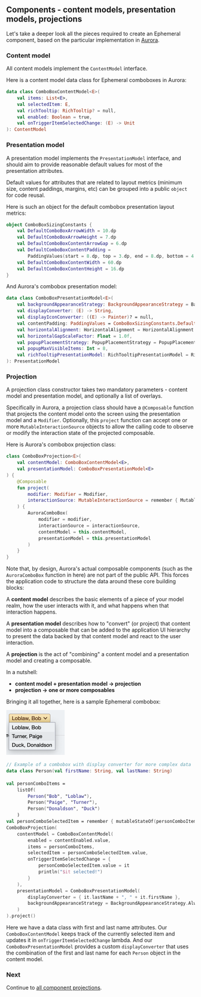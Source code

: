 ## Components - content models, presentation models, projections

Let's take a deeper look all the pieces required to create an Ephemeral component, based on the particular implementation in [Aurora](https://github.com/kirill-grouchnikov/aurora).

### Content model

All content models implement the `ContentModel` interface.

Here is a content model data class for Ephemeral comboboxes in Aurora:

```kotlin
data class ComboBoxContentModel<E>(
    val items: List<E>,
    val selectedItem: E,
    val richTooltip: RichTooltip? = null,
    val enabled: Boolean = true,
    val onTriggerItemSelectedChange: (E) -> Unit
): ContentModel
```

### Presentation model

A presentation model implements the `PresentationModel` interface, and should aim to provide reasonable default values for most of the presentation attributes.

Default values for attributes that are related to layout metrics (minimum size, content paddings, margins, etc) can be grouped into a public `object` for code reusal.

Here is such an object for the default combobox presentation layout metrics:

```kotlin
object ComboBoxSizingConstants {
    val DefaultComboBoxArrowWidth = 10.dp
    val DefaultComboBoxArrowHeight = 7.dp
    val DefaultComboBoxContentArrowGap = 6.dp
    val DefaultComboBoxContentPadding =
        PaddingValues(start = 8.dp, top = 3.dp, end = 8.dp, bottom = 4.dp)
    val DefaultComboBoxContentWidth = 60.dp
    val DefaultComboBoxContentHeight = 16.dp
}
```

And Aurora's combobox presentation model:

```kotlin
data class ComboBoxPresentationModel<E>(
    val backgroundAppearanceStrategy: BackgroundAppearanceStrategy = BackgroundAppearanceStrategy.Always,
    val displayConverter: (E) -> String,
    val displayIconConverter: ((E) -> Painter)? = null,
    val contentPadding: PaddingValues = ComboBoxSizingConstants.DefaultComboBoxContentPadding,
    val horizontalAlignment: HorizontalAlignment = HorizontalAlignment.Leading,
    val horizontalGapScaleFactor: Float = 1.0f,
    val popupPlacementStrategy: PopupPlacementStrategy = PopupPlacementStrategy.Downward,
    val popupMaxVisibleItems: Int = 8,
    val richTooltipPresentationModel: RichTooltipPresentationModel = RichTooltipPresentationModel()
): PresentationModel
```

### Projection

A projection class constructor takes two mandatory parameters - content model and presentation model, and optionally a list of overlays.

Specifically in Aurora, a projection class should have a `@Composable` function that projects the content model onto the screen using the presentation model and a `Modifier`. Optionally, this `project` function can accept one or more `MutableInteractionSource` objects to allow the calling code to observe or modify the interaction state of the projected composable.

Here is Aurora's combobox projection class:

```kotlin
class ComboBoxProjection<E>(
    val contentModel: ComboBoxContentModel<E>,
    val presentationModel: ComboBoxPresentationModel<E>
) {
    @Composable
    fun project(
        modifier: Modifier = Modifier,
        interactionSource: MutableInteractionSource = remember { MutableInteractionSource() }
    ) {
        AuroraComboBox(
            modifier = modifier,
            interactionSource = interactionSource,
            contentModel = this.contentModel,
            presentationModel = this.presentationModel
        )
    }
}
```

Note that, by design, Aurora's actual composable components (such as the `AuroraComboBox` function in here) are not part of the public API. This forces the application code to structure the data around these core building blocks:

A **content model** describes the basic elements of a piece of your model realm, how the user interacts with it, and what happens when that interaction happens.

A **presentation model** describes how to "convert" (or project) that content model into a composable that can be added to the application UI hierarchy to present the data backed by that content model and react to the user interaction.

A **projection** is the act of "combining" a content model and a presentation model and creating a composable.

In a nutshell:

- **content model + presentation model &#8594; projection**
- **projection &#8594; one or more composables**

Bringing it all together, here is a sample Ephemeral combobox:

<img src="https://raw.githubusercontent.com/kirill-grouchnikov/ephemeral/breeze/docs/images/component/walkthrough/combo-dropdown.png" width="156" border=0/>

```kotlin
// Example of a combobox with display converter for more complex data
data class Person(val firstName: String, val lastName: String)

val personComboItems =
    listOf(
        Person("Bob", "Loblaw"),
        Person("Paige", "Turner"),
        Person("Donaldson", "Duck")
    )
val personComboSelectedItem = remember { mutableStateOf(personComboItems[0]) }
ComboBoxProjection(
    contentModel = ComboBoxContentModel(
        enabled = contentEnabled.value,
        items = personComboItems,
        selectedItem = personComboSelectedItem.value,
        onTriggerItemSelectedChange = {
            personComboSelectedItem.value = it
            println("$it selected!")
        }
    ),
    presentationModel = ComboBoxPresentationModel(
        displayConverter = { it.lastName + ", " + it.firstName },
        backgroundAppearanceStrategy = BackgroundAppearanceStrategy.Always
    )
).project()
```

Here we have a data class with first and last name attributes. Our `ComboBoxContentModel` keeps track of the currently selected item and updates it in `onTriggerItemSelectedChange` lambda. And our `ComboBoxPresentationModel` provides a custom `displayConverter` that uses the combination of the first and last name for each `Person` object in the content model.

### Next

Continue to [all component projections](ComponentProjections.md).
